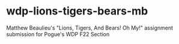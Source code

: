 # wdp-lions-tigers-bears-mb
Matthew Beaulieu's "Lions, Tigers, And Bears! Oh My!" assignment submission for Pogue's WDP F22 Section
